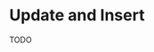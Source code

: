 # Update and Insert

<!--
await db
  .insert(pageIntegrations)
  .values({ ...item, pageId })
  .onConflictDoUpdate({
    target: [pageIntegrations.pageId, pageIntegrations.type],
    set: { ...item },
  })
-->

TODO
